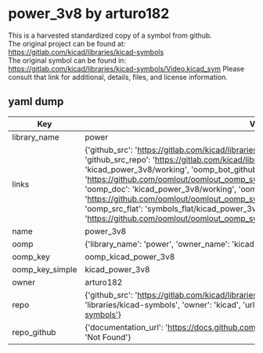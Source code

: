 # power_3v8 by arturo182  
This is a harvested standardized copy of a symbol from github.  
The original project can be found at:  
https://gitlab.com/kicad/libraries/kicad-symbols  
The original symbol can be found in:
https://gitlab.com/kicad/libraries/kicad-symbols/Video.kicad_sym
Please consult that link for additional, details, files, and license information.  
## yaml dump  
| Key | Value |  
| --- | --- |  
| library_name | power |  
| links | {'github_src': 'https://gitlab.com/kicad/libraries/kicad-symbols/Video.kicad_sym', 'github_src_repo': 'https://gitlab.com/kicad/libraries/kicad-symbols', 'oomp_bot': 'kicad_power_3v8/working', 'oomp_bot_github': 'https://github.com/oomlout/oomlout_oomp_symbol_bot/tree/main/kicad_power_3v8/working', 'oomp_doc': 'kicad_power_3v8/working', 'oomp_doc_github': 'https://github.com/oomlout/oomlout_oomp_symbol_doc/tree/main/kicad_power_3v8/working', 'oomp_src_flat': 'symbols_flat/kicad_power_3v8/working', 'oomp_src_flat_github': 'https://github.com/oomlout/oomlout_oomp_symbol_src/tree/main/kicad_power_3v8/working'} |  
| name | power_3v8 |  
| oomp | {'library_name': 'power', 'owner_name': 'kicad', 'symbol_name': 'power_3v8'} |  
| oomp_key | oomp_kicad_power_3v8 |  
| oomp_key_simple | kicad_power_3v8 |  
| owner | arturo182 |  
| repo | {'github_src': 'https://gitlab.com/kicad/libraries/kicad-symbols/Video.kicad_sym', 'name': 'libraries/kicad-symbols', 'owner': 'kicad', 'url': 'https://gitlab.com/kicad/libraries/kicad-symbols'} |  
| repo_github | {'documentation_url': 'https://docs.github.com/rest/repos/repos#get-a-repository', 'message': 'Not Found'} |  


